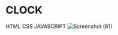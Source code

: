 # CLOCK
HTML CSS JAVASCRIPT
![Screenshot (61)](https://user-images.githubusercontent.com/100075212/187123744-5210770f-a116-41f4-a1b4-3d58595bd53b.png)
